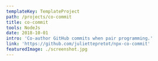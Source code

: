 ```yaml
---
templateKey: TemplateProject
path: /projects/co-commit
title: co-commit
tools: NodeJs
date: 2018-10-01
intro: 'Co-author GitHub commits when pair programming.'
link: 'https://github.com/juliettepretot/npx-co-commit'
featuredImage: ./screenshot.jpg
---
```

